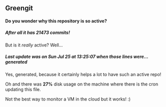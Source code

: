 ## Greengit

#### Do you wonder why this repository is so active?

##### After all it has 21473 commits!

But is it *really* active? Well...

##### Last update was on Sun Jul 25 at 13:25:07 when those lines were... generated

Yes, generated, because it certainly helps a lot to have such an active repo!

Oh and there was **27%** disk usage on the machine
where there is the cron updating this file.

Not the best way to monitor a VM in the cloud but it works! :)
